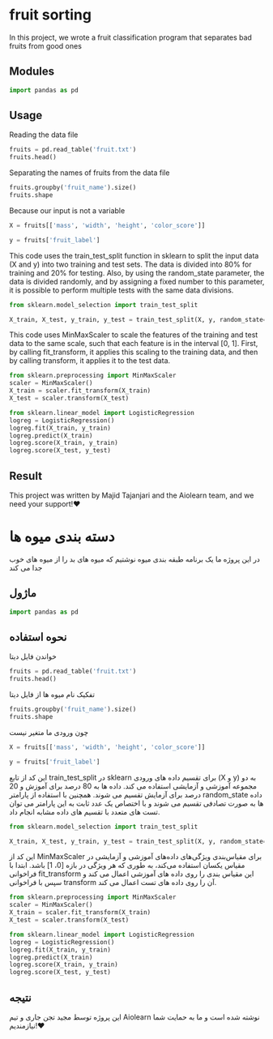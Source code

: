 # fruit sorting

In this project, we wrote a fruit classification program that separates bad fruits from good ones

## Modules

```python
import pandas as pd
```

## Usage

Reading the data file

```python
fruits = pd.read_table('fruit.txt')
fruits.head()
```

Separating the names of fruits from the data file

```python
fruits.groupby('fruit_name').size()
fruits.shape
```

Because our input is not a variable

```python
X = fruits[['mass', 'width', 'height', 'color_score']]

y = fruits['fruit_label']
```

This code uses the train_test_split function in sklearn to split the input data (X and y) into two training and test sets. The data is divided into 80% for training and 20% for testing. Also, by using the random_state parameter, the data is divided randomly, and by assigning a fixed number to this parameter, it is possible to perform multiple tests with the same data divisions.

```python
from sklearn.model_selection import train_test_split

X_train, X_test, y_train, y_test = train_test_split(X, y, random_state=0, test_size=0.2)
```

This code uses MinMaxScaler to scale the features of the training and test data to the same scale, such that each feature is in the interval [0, 1]. First, by calling fit_transform, it applies this scaling to the training data, and then by calling transform, it applies it to the test data.

```python
from sklearn.preprocessing import MinMaxScaler
scaler = MinMaxScaler()
X_train = scaler.fit_transform(X_train)
X_test = scaler.transform(X_test)

from sklearn.linear_model import LogisticRegression
logreg = LogisticRegression()
logreg.fit(X_train, y_train)
logreg.predict(X_train)
logreg.score(X_train, y_train) 
logreg.score(X_test, y_test)
```

## Result

This project was written by Majid Tajanjari and the Aiolearn team, and we need your support!❤️ 

# دسته بندی میوه ها

در این پروژه ما یک برنامه طبقه بندی میوه نوشتیم که میوه های بد را از میوه های خوب جدا می کند

## ماژول

```python
import pandas as pd
```

## نحوه استفاده

خواندن فایل دیتا

```python
fruits = pd.read_table('fruit.txt')
fruits.head()
```

تفکیک نام میوه ها از فایل دیتا

```python
fruits.groupby('fruit_name').size()
fruits.shape
```

چون ورودی ما متغیر نیست

```python
X = fruits[['mass', 'width', 'height', 'color_score']]

y = fruits['fruit_label']
```

این کد از تابع train_test_split در sklearn برای تقسیم داده های ورودی (X و y) به دو مجموعه آموزشی و آزمایشی استفاده می کند. داده ها به 80 درصد برای آموزش و 20 درصد برای آزمایش تقسیم می شوند. همچنین با استفاده از پارامتر random_state داده ها به صورت تصادفی تقسیم می شوند و با اختصاص یک عدد ثابت به این پارامتر می توان تست های متعدد با تقسیم های داده مشابه انجام داد.

```python
from sklearn.model_selection import train_test_split

X_train, X_test, y_train, y_test = train_test_split(X, y, random_state=0, test_size=0.2)
```

این کد از MinMaxScaler برای مقیاس‌بندی ویژگی‌های داده‌های آموزشی و آزمایشی در مقیاس یکسان استفاده می‌کند، به طوری که هر ویژگی در بازه [0، 1] باشد. ابتدا با فراخوانی fit_transform این مقیاس بندی را روی داده های آموزشی اعمال می کند و سپس با فراخوانی transform آن را روی داده های تست اعمال می کند.

```python
from sklearn.preprocessing import MinMaxScaler
scaler = MinMaxScaler()
X_train = scaler.fit_transform(X_train)
X_test = scaler.transform(X_test)

from sklearn.linear_model import LogisticRegression
logreg = LogisticRegression()
logreg.fit(X_train, y_train)
logreg.predict(X_train)
logreg.score(X_train, y_train) 
logreg.score(X_test, y_test)
```

## نتیجه

این پروژه توسط مجید تجن جاری و تیم Aiolearn نوشته شده است و ما به حمایت شما نیازمندیم!❤️